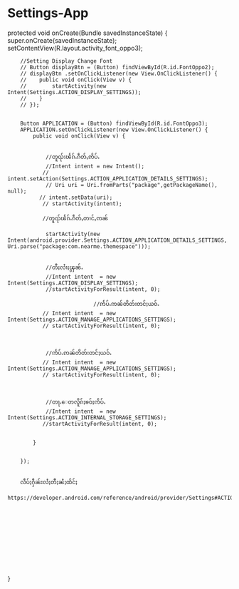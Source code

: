 # Settings-App

protected void onCreate(Bundle savedInstanceState) {
        super.onCreate(savedInstanceState);
        setContentView(R.layout.activity_font_oppo3);


        //Setting Display Change Font
        // Button displayBtn = (Button) findViewById(R.id.FontOppo2);
        // displayBtn .setOnClickListener(new View.OnClickListener() {
        //    public void onClick(View v) {
        //        startActivity(new Intent(Settings.ACTION_DISPLAY_SETTINGS));
        //    }
        // });


        Button APPLICATION = (Button) findViewById(R.id.FontOppo3);
        APPLICATION.setOnClickListener(new View.OnClickListener() {
            public void onClick(View v) {


                //တူၺ်းၽႅၵ်ႉၵဵတ်ႇဢႅပ်ႉ
                //Intent intent = new Intent();
               // intent.setAction(Settings.ACTION_APPLICATION_DETAILS_SETTINGS);
                // Uri uri = Uri.fromParts("package",getPackageName(), null);
              // intent.setData(uri);
               // startActivity(intent);
               
               //တူၺ်ၽႅၵ်ႉၵဵတ်ႇတၢင်ႇဢၼ်

                startActivity(new Intent(android.provider.Settings.ACTION_APPLICATION_DETAILS_SETTINGS, Uri.parse("package:com.nearme.themespace")));


                //တီႈလႆၢႈၾွၼ်ႉ
                //Intent intent  = new Intent(Settings.ACTION_DISPLAY_SETTINGS);
                //startActivityForResult(intent, 0);

                               //ဢႅပ်ႉဢၼ်တိတ်းတင်ႈယဝ်ႉ
               // Intent intent  = new Intent(Settings.ACTION_MANAGE_APPLICATIONS_SETTINGS);
               // startActivityForResult(intent, 0);



                //ဢႅပ်ႉဢၼ်တိတ်းတင်ႈယဝ်ႉ
               // Intent intent  = new Intent(Settings.ACTION_MANAGE_APPLICATIONS_SETTINGS);
               // startActivityForResult(intent, 0);



                //တႃႉေတလိူၵ်ႈၶဝ်ႈဢႅပ်ႉ
                //Intent intent  = new Intent(Settings.ACTION_INTERNAL_STORAGE_SETTINGS);
               //startActivityForResult(intent, 0);


            }


        });
        
        
        လဵပ်ႈႁဵၼ်းလႆႈတီႈၼႆႈထႅင်ႈ 
        https://developer.android.com/reference/android/provider/Settings#ACTION_APPLICATION_DETAILS_SETTINGS




       







    }
